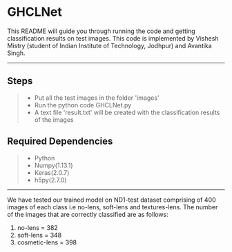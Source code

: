 ﻿GHCLNet 
===================


This README will guide you through running the code and getting classification results on test images. This code is implemented by Vishesh Mistry (student of Indian Institute of Technology, Jodhpur) and Avantika Singh.

----------


Steps
-------------

> - Put all the test images in the folder 'images'
> - Run the python code GHCLNet.py
> - A text file 'result.txt' will be created with the classification results of the images

Required Dependencies
-------------

> - Python
> - Numpy(1.13.1)
> - Keras(2.0.7)
> - h5py(2.7.0)




----------------------------------------------------------------------------------------
We have tested our trained model on ND1-test dataset comprising of 400 images of each class i.e no-lens, soft-lens and textures-lens. 
The number of the images that are correctly classified are as follows:
1) no-lens = 382
2) soft-lens = 348
3) cosmetic-lens = 398
